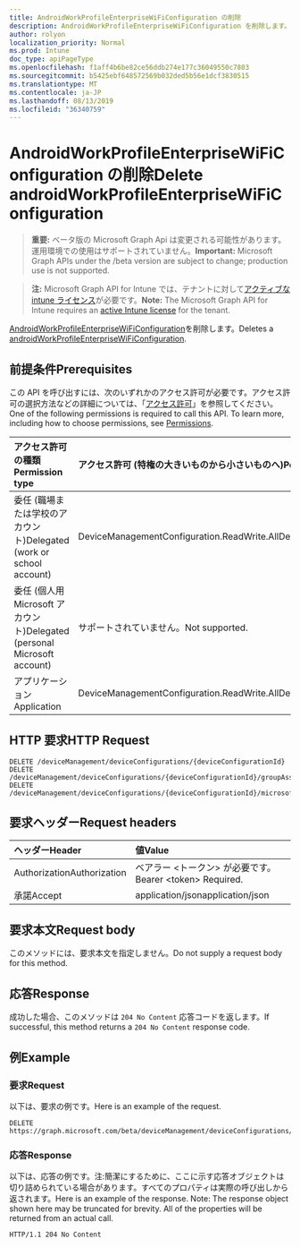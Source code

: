 ```yaml
---
title: AndroidWorkProfileEnterpriseWiFiConfiguration の削除
description: AndroidWorkProfileEnterpriseWiFiConfiguration を削除します。
author: rolyon
localization_priority: Normal
ms.prod: Intune
doc_type: apiPageType
ms.openlocfilehash: f1aff4b6be82ce56ddb274e177c36049550c7803
ms.sourcegitcommit: b5425ebf648572569b032ded5b56e1dcf3830515
ms.translationtype: MT
ms.contentlocale: ja-JP
ms.lasthandoff: 08/13/2019
ms.locfileid: "36340759"
---
```

# <a name="delete-androidworkprofileenterprisewificonfiguration"></a><span data-ttu-id="fafe5-103">AndroidWorkProfileEnterpriseWiFiConfiguration の削除</span><span class="sxs-lookup"><span data-stu-id="fafe5-103">Delete androidWorkProfileEnterpriseWiFiConfiguration</span></span>

> <span data-ttu-id="fafe5-104">**重要:** ベータ版の Microsoft Graph Api は変更される可能性があります。運用環境での使用はサポートされていません。</span><span class="sxs-lookup"><span data-stu-id="fafe5-104">**Important:** Microsoft Graph APIs under the /beta version are subject to change; production use is not supported.</span></span>

> <span data-ttu-id="fafe5-105">**注:** Microsoft Graph API for Intune では、テナントに対して[アクティブな intune ライセンス](https://go.microsoft.com/fwlink/?linkid=839381)が必要です。</span><span class="sxs-lookup"><span data-stu-id="fafe5-105">**Note:** The Microsoft Graph API for Intune requires an [active Intune license](https://go.microsoft.com/fwlink/?linkid=839381) for the tenant.</span></span>

<span data-ttu-id="fafe5-106">[AndroidWorkProfileEnterpriseWiFiConfiguration](../resources/intune-deviceconfig-androidworkprofileenterprisewificonfiguration.md)を削除します。</span><span class="sxs-lookup"><span data-stu-id="fafe5-106">Deletes a [androidWorkProfileEnterpriseWiFiConfiguration](../resources/intune-deviceconfig-androidworkprofileenterprisewificonfiguration.md).</span></span>

## <a name="prerequisites"></a><span data-ttu-id="fafe5-107">前提条件</span><span class="sxs-lookup"><span data-stu-id="fafe5-107">Prerequisites</span></span>
<span data-ttu-id="fafe5-p101">この API を呼び出すには、次のいずれかのアクセス許可が必要です。アクセス許可の選択方法などの詳細については、「[アクセス許可](/graph/permissions-reference)」を参照してください。</span><span class="sxs-lookup"><span data-stu-id="fafe5-p101">One of the following permissions is required to call this API. To learn more, including how to choose permissions, see [Permissions](/graph/permissions-reference).</span></span>

|<span data-ttu-id="fafe5-110">アクセス許可の種類</span><span class="sxs-lookup"><span data-stu-id="fafe5-110">Permission type</span></span>|<span data-ttu-id="fafe5-111">アクセス許可 (特権の大きいものから小さいものへ)</span><span class="sxs-lookup"><span data-stu-id="fafe5-111">Permissions (from most to least privileged)</span></span>|
|:---|:---|
|<span data-ttu-id="fafe5-112">委任 (職場または学校のアカウント)</span><span class="sxs-lookup"><span data-stu-id="fafe5-112">Delegated (work or school account)</span></span>|<span data-ttu-id="fafe5-113">DeviceManagementConfiguration.ReadWrite.All</span><span class="sxs-lookup"><span data-stu-id="fafe5-113">DeviceManagementConfiguration.ReadWrite.All</span></span>|
|<span data-ttu-id="fafe5-114">委任 (個人用 Microsoft アカウント)</span><span class="sxs-lookup"><span data-stu-id="fafe5-114">Delegated (personal Microsoft account)</span></span>|<span data-ttu-id="fafe5-115">サポートされていません。</span><span class="sxs-lookup"><span data-stu-id="fafe5-115">Not supported.</span></span>|
|<span data-ttu-id="fafe5-116">アプリケーション</span><span class="sxs-lookup"><span data-stu-id="fafe5-116">Application</span></span>|<span data-ttu-id="fafe5-117">DeviceManagementConfiguration.ReadWrite.All</span><span class="sxs-lookup"><span data-stu-id="fafe5-117">DeviceManagementConfiguration.ReadWrite.All</span></span>|

## <a name="http-request"></a><span data-ttu-id="fafe5-118">HTTP 要求</span><span class="sxs-lookup"><span data-stu-id="fafe5-118">HTTP Request</span></span>
<!-- {
  "blockType": "ignored"
}
-->
``` http
DELETE /deviceManagement/deviceConfigurations/{deviceConfigurationId}
DELETE /deviceManagement/deviceConfigurations/{deviceConfigurationId}/groupAssignments/{deviceConfigurationGroupAssignmentId}/deviceConfiguration
DELETE /deviceManagement/deviceConfigurations/{deviceConfigurationId}/microsoft.graph.windowsDomainJoinConfiguration/networkAccessConfigurations/{deviceConfigurationId}
```

## <a name="request-headers"></a><span data-ttu-id="fafe5-119">要求ヘッダー</span><span class="sxs-lookup"><span data-stu-id="fafe5-119">Request headers</span></span>
|<span data-ttu-id="fafe5-120">ヘッダー</span><span class="sxs-lookup"><span data-stu-id="fafe5-120">Header</span></span>|<span data-ttu-id="fafe5-121">値</span><span class="sxs-lookup"><span data-stu-id="fafe5-121">Value</span></span>|
|:---|:---|
|<span data-ttu-id="fafe5-122">Authorization</span><span class="sxs-lookup"><span data-stu-id="fafe5-122">Authorization</span></span>|<span data-ttu-id="fafe5-123">ベアラー &lt;トークン&gt; が必要です。</span><span class="sxs-lookup"><span data-stu-id="fafe5-123">Bearer &lt;token&gt; Required.</span></span>|
|<span data-ttu-id="fafe5-124">承諾</span><span class="sxs-lookup"><span data-stu-id="fafe5-124">Accept</span></span>|<span data-ttu-id="fafe5-125">application/json</span><span class="sxs-lookup"><span data-stu-id="fafe5-125">application/json</span></span>|

## <a name="request-body"></a><span data-ttu-id="fafe5-126">要求本文</span><span class="sxs-lookup"><span data-stu-id="fafe5-126">Request body</span></span>
<span data-ttu-id="fafe5-127">このメソッドには、要求本文を指定しません。</span><span class="sxs-lookup"><span data-stu-id="fafe5-127">Do not supply a request body for this method.</span></span>

## <a name="response"></a><span data-ttu-id="fafe5-128">応答</span><span class="sxs-lookup"><span data-stu-id="fafe5-128">Response</span></span>
<span data-ttu-id="fafe5-129">成功した場合、このメソッドは `204 No Content` 応答コードを返します。</span><span class="sxs-lookup"><span data-stu-id="fafe5-129">If successful, this method returns a `204 No Content` response code.</span></span>

## <a name="example"></a><span data-ttu-id="fafe5-130">例</span><span class="sxs-lookup"><span data-stu-id="fafe5-130">Example</span></span>

### <a name="request"></a><span data-ttu-id="fafe5-131">要求</span><span class="sxs-lookup"><span data-stu-id="fafe5-131">Request</span></span>
<span data-ttu-id="fafe5-132">以下は、要求の例です。</span><span class="sxs-lookup"><span data-stu-id="fafe5-132">Here is an example of the request.</span></span>
``` http
DELETE https://graph.microsoft.com/beta/deviceManagement/deviceConfigurations/{deviceConfigurationId}
```

### <a name="response"></a><span data-ttu-id="fafe5-133">応答</span><span class="sxs-lookup"><span data-stu-id="fafe5-133">Response</span></span>
<span data-ttu-id="fafe5-p102">以下は、応答の例です。注:簡潔にするために、ここに示す応答オブジェクトは切り詰められている場合があります。すべてのプロパティは実際の呼び出しから返されます。</span><span class="sxs-lookup"><span data-stu-id="fafe5-p102">Here is an example of the response. Note: The response object shown here may be truncated for brevity. All of the properties will be returned from an actual call.</span></span>
``` http
HTTP/1.1 204 No Content
```






